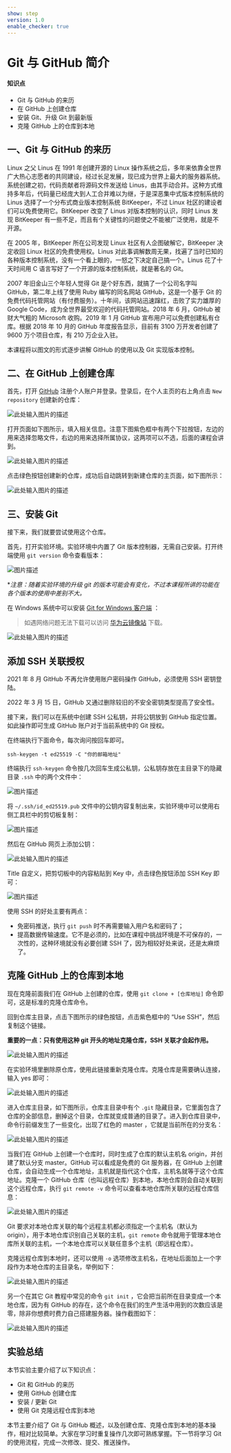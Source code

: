 ```yaml
---
show: step
version: 1.0
enable_checker: true
---
```


# Git 与 GitHub 简介

#### 知识点

- Git 与 GitHub 的来历
- 在 GitHub 上创建仓库
- 安装 Git、升级 Git 到最新版
- 克隆 GitHub 上的仓库到本地

## 一、Git 与 GitHub 的来历

Linux 之父 Linus 在 1991 年创建开源的 Linux 操作系统之后，多年来依靠全世界广大热心志愿者的共同建设，经过长足发展，现已成为世界上最大的服务器系统。系统创建之初，代码贡献者将源码文件发送给 Linus，由其手动合并。这种方式维持多年后，代码量已经庞大到人工合并难以为继，于是深恶集中式版本控制系统的 Linus 选择了一个分布式商业版本控制系统 BitKeeper，不过 Linux 社区的建设者们可以免费使用它。BitKeeper 改变了 Linus 对版本控制的认识，同时 Linus 发现 BitKeeper 有一些不足，而且有个关键性的问题使之不能被广泛使用，就是不开源。

在 2005 年，BitKeeper 所在公司发现 Linux 社区有人企图破解它，BitKeeper 决定收回 Linux 社区的免费使用权。Linus 对此事调解数周无果，找遍了当时已知的各种版本控制系统，没有一个看上眼的，一怒之下决定自己搞一个。Linus 花了十天时间用 C 语言写好了一个开源的版本控制系统，就是著名的 Git。

2007 年旧金山三个年轻人觉得 Git 是个好东西，就搞了一个公司名字叫 GitHub，第二年上线了使用 Ruby 编写的同名网站 GitHub，这是一个基于 Git 的免费代码托管网站（有付费服务）。十年间，该网站迅速蹿红，击败了实力雄厚的 Google Code，成为全世界最受欢迎的代码托管网站。2018 年 6 月，GitHub 被财大气粗的 Microsoft 收购。2019 年 1 月 GitHub 宣布用户可以免费创建私有仓库。根据 2018 年 10 月的 GitHub 年度报告显示，目前有 3100 万开发者创建了 9600 万个项目仓库，有 210 万企业入驻。

本课程将以图文的形式逐步讲解 GitHub 的使用以及 Git 实现版本控制。

## 二、在 GitHub 上创建仓库

首先，打开 [GitHub](https://github.com/) 注册个人账户并登录。登录后，在个人主页的右上角点击 `New repository` 创建新的仓库：

![此处输入图片的描述](https://doc.shiyanlou.com/document-uid310176labid7166timestamp1548755508075.png/wm)

打开页面如下图所示，填入相关信息。注意下图紫色框中有两个下拉按钮，左边的用来选择忽略文件，右边的用来选择所属协议，这两项可以不选，后面的课程会讲到。

![此处输入图片的描述](https://doc.shiyanlou.com/document-uid310176labid7166timestamp1548755552253.png/wm)

点击绿色按钮创建新的仓库，成功后自动跳转到新建仓库的主页面，如下图所示：

![此处输入图片的描述](https://doc.shiyanlou.com/document-uid310176labid7166timestamp1548755564537.png/wm)

## 三、安装 Git

接下来，我们就要尝试使用这个仓库。

首先，打开实验环境。实验环境中内置了 Git 版本控制器，无需自己安装。打开终端使用 `git version` 命令查看版本：

![图片描述](https://doc.shiyanlou.com/courses/uid871732-20210910-1631251208004)

\*_注意：随着实验环境的升级 git 的版本可能会有变化，不过本课程所讲的功能在各个版本的使用中差别不大。_

在 Windows 系统中可以安装 [Git for Windows 客户端](https://git-scm.com/download/win) ：

> 如遇网络问题无法下载可以访问 [华为云镜像站](https://mirrors.huaweicloud.com/home) 下载。

![此处输入图片的描述](https://doc.shiyanlou.com/document-uid310176labid7166timestamp1548673848562.png/wm)

## 添加 SSH 关联授权

2021 年 8 月 GitHub 不再允许使用账户密码操作 GitHub，必须使用 SSH 密钥登陆。

2022 年 3 月 15 日，GitHub 又通过删除较旧的不安全密钥类型提高了安全性。

接下来，我们可以在系统中创建 SSH 公私钥，并将公钥放到 GitHub 指定位置。如此操作即可生成 GitHub 账户对于当前系统中的 Git 授权。

在终端执行下面命令，每次询问按回车即可。

```
ssh-keygen -t ed25519 -C "你的邮箱地址"
```

终端执行 `ssh-keygen` 命令按几次回车生成公私钥，公私钥存放在主目录下的隐藏目录 `.ssh` 中的两个文件中：

![图片描述](https://dn-simplecloud.shiyanlou.com/questions/uid810810-20220829-1661768801543)

将 `~/.ssh/id_ed25519.pub` 文件中的公钥内容复制出来，实验环境中可以使用右侧工具栏中的剪切板复制：

![图片描述](https://dn-simplecloud.shiyanlou.com/questions/uid810810-20220829-1661769181333)

然后在 GitHub 网页上添加公钥：

![此处输入图片的描述](https://doc.shiyanlou.com/document-uid310176labid9816timestamp1548756492545.png/wm)

Title 自定义，把剪切板中的内容粘贴到 Key 中，点击绿色按钮添加 SSH Key 即可：

![图片描述](https://dn-simplecloud.shiyanlou.com/questions/uid810810-20220829-1661769320451)

使用 SSH 的好处主要有两点：

- 免密码推送，执行 `git push` 时不再需要输入用户名和密码了；
- 提高数据传输速度。它不是必须的，比如在课程中挑战环境是不可保存的，一次性的，这种环境就没有必要创建 SSH 了，因为相较好处来说，还是太麻烦了。

## 克隆 GitHub 上的仓库到本地

现在克隆前面我们在 GitHub 上创建的仓库，使用 `git clone + [仓库地址]` 命令即可，这是标准的克隆仓库命令。

回到仓库主目录，点击下图所示的绿色按钮，点击紫色框中的 “Use SSH”，然后复制这个链接。

**重要的一点：只有使用这种 git 开头的地址克隆仓库，SSH 关联才会起作用。**

![此处输入图片的描述](https://doc.shiyanlou.com/document-uid600404labid9816timestamp1549876495736.png/wm)

在实验环境里删除原仓库，使用此链接重新克隆仓库。克隆仓库是需要确认连接，输入 yes 即可：

![此处输入图片的描述](https://doc.shiyanlou.com/document-uid310176labid9816timestamp1548756521858.png/wm)

进入仓库主目录，如下图所示，仓库主目录中有个 `.git` 隐藏目录，它里面包含了仓库的全部信息，删掉这个目录，仓库就变成普通的目录了。进入到仓库目录中，命令行前缀发生了一些变化，出现了红色的 master ，它就是当前所在的分支名：

![此处输入图片的描述](https://doc.shiyanlou.com/document-uid310176labid7166timestamp1548755685917.png/wm)

当我们在 GitHub 上创建一个仓库时，同时生成了仓库的默认主机名 origin，并创建了默认分支 master。GitHub 可以看成是免费的 Git 服务器，在 GitHub 上创建仓库，会自动生成一个仓库地址，主机就是指代这个仓库，主机名就等于这个仓库地址。克隆一个 GitHub 仓库（也叫远程仓库）到本地，本地仓库则会自动关联到这个远程仓库，执行 `git remote -v` 命令可以查看本地仓库所关联的远程仓库信息：

![此处输入图片的描述](https://doc.shiyanlou.com/document-uid310176labid7166timestamp1548755698081.png/wm)

Git 要求对本地仓库关联的每个远程主机都必须指定一个主机名（默认为 origin），用于本地仓库识别自己关联的主机，`git remote` 命令就用于管理本地仓库所关联的主机，一个本地仓库可以关联任意多个主机（即远程仓库）。

克隆远程仓库到本地时，还可以使用 `-o` 选项修改主机名，在地址后面加上一个字段作为本地仓库的主目录名，举例如下：

![此处输入图片的描述](https://doc.shiyanlou.com/document-uid310176labid7166timestamp1548755710736.png/wm)

另一个在其它 Git 教程中常见的命令 `git init` ，它会把当前所在目录变成一个本地仓库，因为有 GitHub 的存在，这个命令在我们的生产生活中用到的次数应该是零，除非你想费时费力自己搭建服务器。操作截图如下：

![此处输入图片的描述](https://doc.shiyanlou.com/document-uid310176labid7166timestamp1548755742879.png/wm)

## 实验总结

本节实验主要介绍了以下知识点：

- Git 和 GitHub 的来历
- 使用 GitHub 创建仓库
- 安装 / 更新 Git
- 使用 Git 克隆远程仓库到本地

本节主要介绍了 Git 与 GitHub 概述，以及创建仓库、克隆仓库到本地的基本操作，相对比较简单。大家在学习时重复操作几次即可熟练掌握。下一节将学习 Git 的使用流程，完成一次修改、提交、推送操作。
